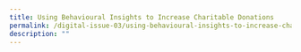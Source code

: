 ```yaml
---
title: Using Behavioural Insights to Increase Charitable Donations
permalink: /digital-issue-03/using-behavioural-insights-to-increase-charitable-donations/
description: ""
---
```

